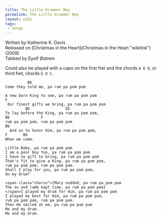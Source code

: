 ```yaml
---
title: The Little Drummer Boy
permalink: The Little Drummer Boy
layout: wiki
tags:
 - Songs
---
```


Written by Katherine K. Davis  
Released on [Christmas in the Heart](Christmas in the Heart "wikilink")
(2009)  
Tabbed by Eyolf Østrem

Could also be played with a capo on the first fret and the chords
`A E D`, or third fret, chords `G D C`.

              Bb
    Come they told me, pa rum pa pom pom

    A new born King to see, pa rum pa pom pom
    F
     Our finest gifts we bring, pa rum pa pom pom
             Bb                Eb
    To lay before the King, pa rum pa pom pom,
    Bb              F
    rum pa pom pom, rum pa pom pom
    Bb
      And so to honor Him, pa rum pa pom pom,
    F       Bb
    When we come.

    Little Baby, pa rum pa pom pom
    I am a poor boy too, pa rum pa pom pom
    I have no gift to bring, pa rum pa pom pom
    That's fit to give a King, pa rum pa pom pom,
    rum pa pom pom, rum pa pom pom.
    Shall I play for you, pa rum pa pom pom,
    On my drum?

    <span class="chorus">[Mary nodded, pa rum pa pom pom
    The ox and lamb kept time, pa rum pa pom pom]
    </span>I played my drum for Him, pa rum pa pom pom
    I played my best for Him, pa rum pa pom pom,
    rum pa pom pom, rum pa pom pom.
    Then He smiled at me, pa rum pa pum pum
    Me and my drum.
    Me and my drum.
